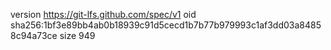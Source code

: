 version https://git-lfs.github.com/spec/v1
oid sha256:1bf3e89bb4ab0b18939c91d5cecd1b7b77b979993c1af3dd03a84858c94a73ce
size 949
